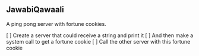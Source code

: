 ## JawabiQawaali
   A ping pong server with fortune cookies.

   [ ] Create a server that could receive a string and print it
   [ ] And then make a system call to get a fortune cookie
   [ ] Call the other server with this fortune cookie
